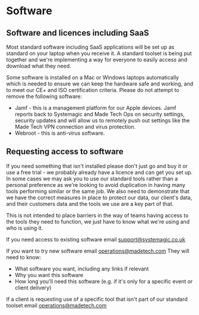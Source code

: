 # Software

## Software and licences including SaaS
Most standard software including SaaS applications will be set up as standard on your laptop when you receive it. A standard toolset is being put together and we're implementing a way for everyone to easily access and download what they need.

Some software is installed on a Mac or Windows laptops automatically which is needed to ensure we can keep the hardware safe and working, and to meet our CE+ and ISO certification criteria. Please do not attempt to remove the following software:
- Jamf - this is a management platform for our Apple devices. Jamf reports back to Systemagic and Made Tech Ops on security settings, security updates and will allow us to remotely push out settings like the Made Tech VPN connection and virus protection.
- Webroot - this is anti-virus software.

## Requesting access to software
If you need something that isn't installed please don't just go and buy it or use a free trial - we probably already have a licence and can get you set up. In some cases we may ask you to use our standard tools rather than a personal preference as we're looking to avoid duplication in having many tools performing similar or the same job. We also need to demonstrate that we have the correct measures in place to protect our data, our client's data, and their customers data and the tools we use are a key part of that.

This is not intended to place barriers in the way of teams having access to the tools they need to function, we just have to know what we're using and who is using it.

If you need access to existing software email [support@systemagic.co.uk](mailto:support@systemagic.co.uk)

If you want to try new software email [operations@madetech.com](mailto:operations@madetech.com)
They will need to know:
- What software you want, including any links if relevant
- Why you want this software
- How long you'll need this software (e.g. if it's only for a specific event or client delivery)

If a client is requesting use of a specific tool that isn't part of our standard toolset email [operations@madetech.com](mailto:operations@madetech.com)
